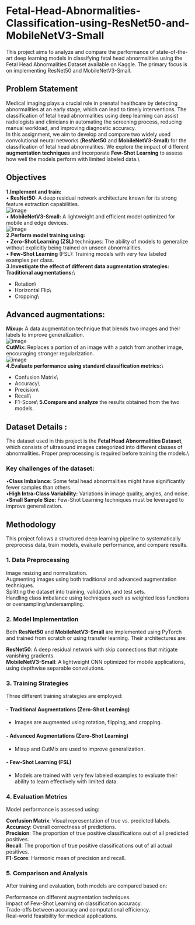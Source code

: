 # Fetal-Head-Abnormalities-Classification-using-ResNet50-and-MobileNetV3-Small
This project aims to analyze and compare the performance of state-of-the-art deep learning models in classifying fetal head abnormalities using the Fetal Head Abnormalities Dataset available on Kaggle. The primary focus is on implementing ResNet50 and MobileNetV3-Small.

## Problem Statement
Medical imaging plays a crucial role in prenatal healthcare by detecting abnormalities at an early stage, which can lead to timely interventions. The classification of fetal head abnormalities using deep learning can assist radiologists and clinicians in automating the screening process, reducing manual workload, and improving diagnostic accuracy.\
In this assignment, we aim to develop and compare two widely used convolutional neural networks (**ResNet50** and **MobileNetV3-Small**) for the classification of fetal head abnormalities. We explore the impact of different **augmentation techniques** and incorporate **Few-Shot Learning** to assess how well the models perform with limited labeled data.\
## Objectives
**1.Implement and train:**\
• **ResNet50:** A deep residual network architecture known for its strong feature extraction capabilities.\
![image](https://github.com/user-attachments/assets/cda0c2f5-f4ae-468e-b082-fc3bf747e833)\
• **MobileNetV3-Small:** A lightweight and efficient model optimized for mobile and edge devices.\
![image](https://github.com/user-attachments/assets/32a701b9-3972-4e38-9b3a-feccc62d0826)\
**2.Perform model training using:**\
• **Zero-Shot Learning (ZSL)** techniques: The ability of models to generalize without explicitly being trained on unseen abnormalities.\
• **Few-Shot Learning** (FSL): Training models with very few labeled examples per class.\
**3.Investigate the effect of different **data augmentation strategies**:**\
**Traditional augmentations:**\
   - Rotation\
   - Horizontal Flip\
   - Cropping\
## Advanced augmentations:
**Mixup:** A data augmentation technique that blends two images and their labels to improve generalization.\
![image](https://github.com/user-attachments/assets/d4b446d3-403b-49be-85e4-8195929f9a15)\
**CutMix:** Replaces a portion of an image with a patch from another image, encouraging stronger regularization.\
![image](https://github.com/user-attachments/assets/941975b8-e0e2-4e4c-9e58-1907cd83788c)\
**4.Evaluate performance using standard classification metrics:**\
  - Confusion Matrix\
  - Accuracy\
  - Precision\
  - Recall\
  - F1-Score\\
**5.Compare and analyze** the results obtained from the two models.
## Dataset Details :
The dataset used in this project is the **Fetal Head Abnormalities Dataset**, which consists of ultrasound images categorized into different classes of abnormalities. Proper preprocessing is required before training the models.\
### Key challenges of the dataset:
•**Class Imbalance:** Some fetal head abnormalities might have significantly fewer samples than others.\
•**High Intra-Class Variability:** Variations in image quality, angles, and noise.\
•**Small Sample Size:** Few-Shot Learning techniques must be leveraged to improve generalization.

## Methodology
This project follows a structured deep learning pipeline to systematically preprocess data, train models, evaluate performance, and compare results.

### 1. Data Preprocessing
Image resizing and normalization.  
Augmenting images using both traditional and advanced augmentation techniques.  
Splitting the dataset into training, validation, and test sets.  
Handling class imbalance using techniques such as weighted loss functions or oversampling/undersampling.  

### 2. Model Implementation
Both **ResNet50** and **MobileNetV3-Small** are implemented using PyTorch and trained from scratch or using transfer learning. Their architectures are:  

**ResNet50**: A deep residual network with skip connections that mitigate vanishing gradients.  
**MobileNetV3-Small**: A lightweight CNN optimized for mobile applications, using depthwise separable convolutions.  

### 3. Training Strategies
Three different training strategies are employed:  

#### - Traditional Augmentations (Zero-Shot Learning)
  - Images are augmented using rotation, flipping, and cropping.  

#### - Advanced Augmentations (Zero-Shot Learning)
  - Mixup and CutMix are used to improve generalization.  

#### - Few-Shot Learning (FSL)
  - Models are trained with very few labeled examples to evaluate their ability to learn effectively with limited data.  

### 4. Evaluation Metrics
Model performance is assessed using:  

**Confusion Matrix**: Visual representation of true vs. predicted labels.  
**Accuracy**: Overall correctness of predictions.  
**Precision**: The proportion of true positive classifications out of all predicted positives.  
**Recall**: The proportion of true positive classifications out of all actual positives.  
**F1-Score**: Harmonic mean of precision and recall.  

### 5. Comparison and Analysis
After training and evaluation, both models are compared based on:  

Performance on different augmentation techniques.  
Impact of Few-Shot Learning on classification accuracy.  
Trade-offs between accuracy and computational efficiency.  
Real-world feasibility for medical applications.

